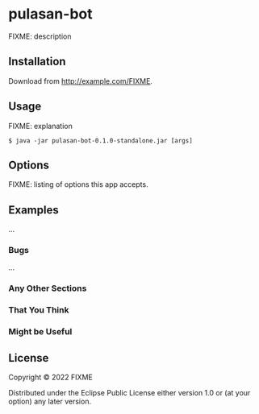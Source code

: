 # pulasan-bot

FIXME: description

## Installation

Download from http://example.com/FIXME.

## Usage

FIXME: explanation

    $ java -jar pulasan-bot-0.1.0-standalone.jar [args]

## Options

FIXME: listing of options this app accepts.

## Examples

...

### Bugs

...

### Any Other Sections
### That You Think
### Might be Useful

## License

Copyright © 2022 FIXME

Distributed under the Eclipse Public License either version 1.0 or (at
your option) any later version.
